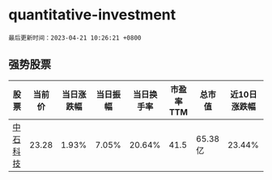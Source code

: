 # quantitative-investment

`最后更新时间：2023-04-21 10:26:21 +0800`

## 强势股票

|股票|当前价|当日涨跌幅|当日振幅|当日换手率|市盈率TTM|总市值|近10日涨跌幅|
|----|----|----|----|----|----|----|----|
|[中石科技](https://xueqiu.com/S/SZ300684)|23.28|1.93%|7.05%|20.64%|41.5|65.38亿|23.44%|
